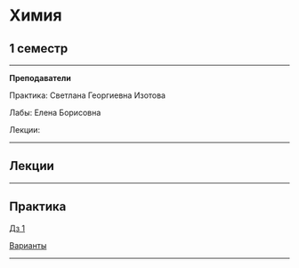 # Химия

## 1 семестр
___________
**Преподаватели**

Практика: Светлана Георгиевна Изотова

Лабы: Елена Борисовна

Лекции:

_________
## Лекции


_________
## Практика

[Дз 1](https://github.com/Veldorn/SPbGTI/blob/main/Files/Chemistry/Химия%20дз%201.pdf)

[Варианты](https://github.com/Veldorn/SPbGTI/blob/main/GroupList.md)
___________

